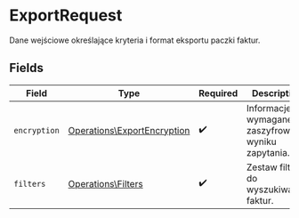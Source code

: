 # ExportRequest

Dane wejściowe określające kryteria i format eksportu paczki faktur.


## Fields

| Field                                                                      | Type                                                                       | Required                                                                   | Description                                                                |
| -------------------------------------------------------------------------- | -------------------------------------------------------------------------- | -------------------------------------------------------------------------- | -------------------------------------------------------------------------- |
| `encryption`                                                               | [Operations\ExportEncryption](../../Models/Operations/ExportEncryption.md) | :heavy_check_mark:                                                         | Informacje wymagane do zaszyfrowania wyniku zapytania.                     |
| `filters`                                                                  | [Operations\Filters](../../Models/Operations/Filters.md)                   | :heavy_check_mark:                                                         | Zestaw filtrów do wyszukiwania faktur.                                     |